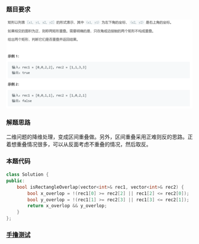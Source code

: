 ### 题目要求

![](pic/836.png)

### 解题思路

二维问题的降维处理，变成区间重叠做。另外，区间重叠采用正难则反的思路。正着想重叠情况很多，可以从反面考虑不重叠的情况，然后取反。

### 本题代码

```c++
class Solution {
public:
    bool isRectangleOverlap(vector<int>& rec1, vector<int>& rec2) {
        bool x_overlop = !(rec1[0] >= rec2[2] || rec1[2] <= rec2[0]);
        bool y_overlop = !(rec1[1] >= rec2[3] || rec1[3] <= rec2[1]);
        return x_overlop && y_overlop;
    }
};
```

### [手撸测试](https://leetcode-cn.com/problems/rectangle-overlap/)  


